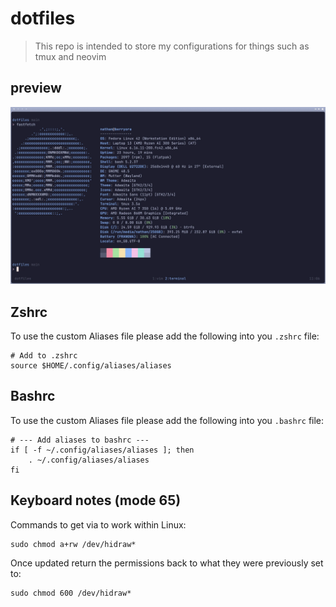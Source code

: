 # dotfiles

> This repo is intended to store my configurations for things such as tmux and
> neovim

## preview

![image](.assets/preview.webp)

## Zshrc

To use the custom Aliases file please add the following into you `.zshrc` file:

```shell
# Add to .zshrc
source $HOME/.config/aliases/aliases
```

## Bashrc

To use the custom Aliases file please add the following into you `.bashrc` file:

```shell
# --- Add aliases to bashrc ---
if [ -f ~/.config/aliases/aliases ]; then
    . ~/.config/aliases/aliases
fi
```

## Keyboard notes (mode 65)

Commands to get via to work within Linux:

```
sudo chmod a+rw /dev/hidraw*
```

Once updated return the permissions back to what they were previously set to:

```
sudo chmod 600 /dev/hidraw*
```

